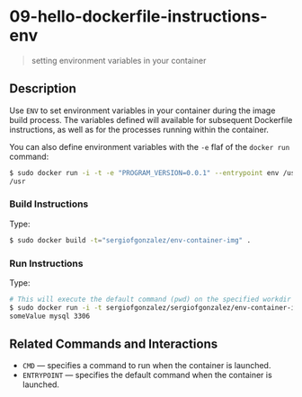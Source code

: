 # 09-hello-dockerfile-instructions-env
> setting environment variables in your container

## Description
Use `ENV` to set environment variables in your container during the image build process. The variables defined will available for subsequent Dockerfile instructions, as well as for the processes running within the container.


You can also define environment variables with the `-e` flaf of the `docker run` command:
```bash
$ sudo docker run -i -t -e "PROGRAM_VERSION=0.0.1" --entrypoint env /usr sergiofgonzalez/env-container-img
/usr
```

### Build Instructions
Type:
```bash
$ sudo docker build -t="sergiofgonzalez/env-container-img" .
```
### Run Instructions
Type:
```bash
# This will execute the default command (pwd) on the specified workdir
$ sudo docker run -i -t sergiofgonzalez/sergiofgonzalez/env-container-img
someValue mysql 3306
```

## Related Commands and Interactions
+ `CMD` &mdash; specifies a command to run when the container is launched.
+ `ENTRYPOINT` &mdash; specifies the default command when the container is launched.

